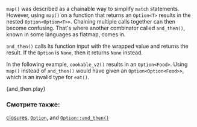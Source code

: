 `map()` was described as a chainable way to simplify `match` statements. 
However, using `map()` on a function that returns an `Option<T>` results 
in the nested `Option<Option<T>>`. Chaining multiple calls together can 
then become confusing. That's where another combinator called `and_then()`, 
known in some languages as flatmap, comes in.

`and_then()` calls its function input with the wrapped value and returns the result. If the `Option` is `None`, then it returns `None` instead.

In the following example, `cookable_v2()` results in an `Option<Food>`. 
Using `map()` instead of `and_then()` would have given an 
`Option<Option<Food>>`, which is an invalid type for `eat()`.

{and_then.play}

### Смотрите также:

[closures][closures], [`Option`][option], and [`Option::and_then()`][and_then]

[closures]: /fn/closures.html
[option]: http://doc.rust-lang.org/std/option/enum.Option.html
[and_then]: http://doc.rust-lang.org/std/option/enum.Option.html#method.and_then
